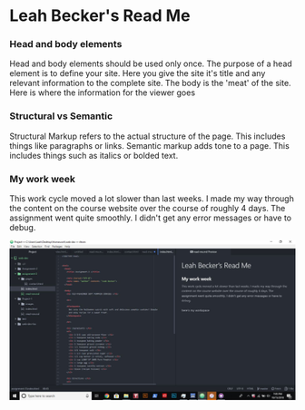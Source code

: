 # Leah Becker's Read Me

### Head and body elements

Head and body elements should be used only once. The purpose of a head element is
to define your site. Here you give the site it's title and any relevant information to
the complete site. The body is the 'meat' of the site. Here is where the information for the
viewer goes

### Structural vs Semantic

Structural Markup refers to the actual structure of the page. This includes things like paragraphs or links. Semantic markup adds tone to a page. This includes things such as
italics or bolded text. 

### My work week

This work cycle moved a lot slower than last weeks. I made my way through the content
on the course website over the course of roughly 4 days. The assignment went quite smoothly.
I didn't get any error messages or have to debug.


![here's my workspace](pages/workspace.JPG)
